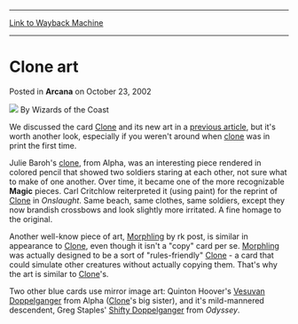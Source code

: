 
---
[Link to Wayback Machine](https://web.archive.org/web/20210922124218/https://magic.wizards.com/en/articles/archive/arcana/clone-art-2002-10-23)

[_metadata_:author]:- "Wizards of the Coast"
[_metadata_:description]:- "We discussed the card Clone and its new art in a previous article, but it's worth another look, especially if you weren't around when clone was in print the first time.Julie Baroh's clone, from Alpha, was an interesting piece rendered in colored pencil that showed two soldiers staring at each other, not sure what to make of one another. Over time, it became one of the more"
[_metadata_:generator]:- "Drupal 7 (http://drupal.org)"
[_metadata_:node]:- "604631"
[_metadata_:publish_date]:- "2002-10-23"
[_metadata_:source]:- "div-main-content"
[_metadata_:title]:- "Clone art"
[_metadata_:wayback_capture_timestamp]:- "2021-09-22 12:42:18"
[_metadata_:wayback_raw_url]:- "https://web.archive.org/web/20210922124218id_/https://magic.wizards.com/en/articles/archive/arcana/clone-art-2002-10-23"
[_metadata_:wayback_url]:- "https://magic.wizards.com/en/articles/archive/arcana/clone-art-2002-10-23"
---


Clone art
=========



 Posted in **Arcana**
 on October 23, 2002 






![](https://media.magic.wizards.com/styles/auth_small/public/images/person/wizards_author.jpg)
By Wizards of the Coast











We discussed the card [Clone](https://gatherer.wizards.com/Pages/Card/Details.aspx?name=Clone) and its new art in a [previous article](http://archive.wizards.com/default.asp?x=mtgcom/daily/bb38), but it's worth another look, especially if you weren't around when [clone](http://gatherer.wizards.com/Pages/Card/Details.aspx?&name=clone) was in print the first time.

Julie Baroh's [clone](http://gatherer.wizards.com/Pages/Card/Details.aspx?&name=clone), from Alpha, was an interesting piece rendered in colored pencil that showed two soldiers staring at each other, not sure what to make of one another. Over time, it became one of the more recognizable **Magic** pieces. Carl Critchlow reiterpreted it (using paint) for the reprint of [Clone](https://gatherer.wizards.com/Pages/Card/Details.aspx?name=Clone) in *Onslaught*. Same beach, same clothes, same soldiers, except they now brandish crossbows and look slightly more irritated. A fine homage to the original.

Another well-know piece of art, [Morphling](https://gatherer.wizards.com/Pages/Card/Details.aspx?name=Morphling) by rk post, is similar in appearance to [Clone](https://gatherer.wizards.com/Pages/Card/Details.aspx?name=Clone), even though it isn't a "copy" card per se. [Morphling](https://gatherer.wizards.com/Pages/Card/Details.aspx?name=Morphling) was actually designed to be a sort of "rules-friendly" [Clone](https://gatherer.wizards.com/Pages/Card/Details.aspx?name=Clone) - a card that could simulate other creatures without actually copying them. That's why the art is similar to [Clone](https://gatherer.wizards.com/Pages/Card/Details.aspx?name=Clone)'s.

  
Two other blue cards use mirror image art: Quinton Hoover's [Vesuvan Doppelganger](https://gatherer.wizards.com/Pages/Card/Details.aspx?name=Vesuvan+Doppelganger) from Alpha ([Clone](https://gatherer.wizards.com/Pages/Card/Details.aspx?name=Clone)'s big sister), and it's mild-mannered descendent, Greg Staples' [Shifty Doppelganger](https://gatherer.wizards.com/Pages/Card/Details.aspx?name=Shifty+Doppelganger) from *Odyssey*.







